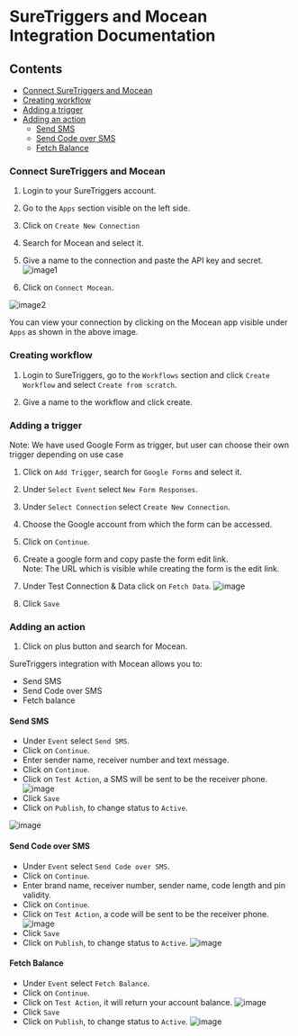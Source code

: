 # SureTriggers and Mocean Integration Documentation

## Contents
- [Connect SureTriggers and Mocean](#connect-suretriggers-and-mocean)
- [Creating workflow](#creating-workflow)
- [Adding a trigger](#adding-a-trigger)
- [Adding an action](#adding-an-action)
  - [Send SMS](#send-sms)
  - [Send Code over SMS](#send-code-over-sms)
  - [Fetch Balance](#fetch-balance) 

### Connect SureTriggers and Mocean
1. Login to your SureTriggers account.

2. Go to the `Apps` section visible on the left side.

3. Click on `Create New Connection`

4. Search for Mocean and select it.

5. Give a name to the connection and paste the API key and secret.
![image1](https://github.com/user-attachments/assets/369e2525-619d-4829-a982-79703bccd827)

6. Click on `Connect Mocean`.

![image2](https://github.com/user-attachments/assets/0ab9c545-11b9-49ce-81ca-ba2f0277ed26)

You can view your connection by clicking on the Mocean app visible under `Apps` as shown in the above image.

### Creating workflow
1. Login to SureTriggers, go to the `Workflows` section and click `Create Workflow` and select `Create from scratch`.

2. Give a name to the workflow and click create.

### Adding a trigger
Note: We have used Google Form as trigger, but user can choose their own trigger depending on use case
1. Click on `Add Trigger`, search for `Google Forms` and select it.
   
2. Under `Select Event` select `New Form Responses`.
  
3. Under `Select Connection` select `Create New Connection`.

4. Choose the Google account from which the form can be accessed.

5. Click on `Continue`.

6. Create a google form and copy paste the form edit link.<br>
Note: The URL which is visible while creating the form is the edit link.

7. Under Test Connection & Data click on `Fetch Data`.
![image](https://github.com/user-attachments/assets/f03a7f4e-9e5a-4a00-a6f8-9c5e39b8660e)

8. Click `Save`

### Adding an action
1. Click on plus button and search for Mocean.

SureTriggers integration with Mocean allows you to:
- Send SMS
- Send Code over SMS
- Fetch balance

#### Send SMS
- Under `Event` select `Send SMS`.
- Click on `Continue`.
- Enter sender name, receiver number and text message.
- Click on `Continue`.
- Click on `Test Action`, a SMS will be sent to be the receiver phone.
![image](https://github.com/user-attachments/assets/15b3c5d1-0f8e-4148-b659-f7656a1a5bee)
- Click `Save`
- Click on `Publish`, to change status to `Active`.

![image](https://github.com/user-attachments/assets/a06958b3-a32c-45c0-a828-7e801720d37e)

#### Send Code over SMS
- Under `Event` select `Send Code over SMS`.
- Click on `Continue`.
- Enter brand name, receiver number, sender name, code length and pin validity.
- Click on `Continue`.
- Click on `Test Action`, a code will be sent to be the receiver phone.
![image](https://github.com/user-attachments/assets/04befd55-c74c-4c73-9686-c5ddd2125928)
- Click `Save`
- Click on `Publish`, to change status to `Active`.
![image](https://github.com/user-attachments/assets/e98ee4f0-adbd-46ad-8476-afdca010997b)

#### Fetch Balance
- Under `Event` select `Fetch Balance`.
- Click on `Continue`.
- Click on `Test Action`, it will return your account balance.
![image](https://github.com/user-attachments/assets/2b1e90fb-d517-4899-a318-d43383fbe0c4)
- Click `Save`
- Click on `Publish`, to change status to `Active`.
![image](https://github.com/user-attachments/assets/c7d0e91d-e5b5-45a0-9eab-b5a5e46a6bda)




